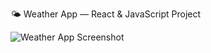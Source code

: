 🌤️ Weather App — React & JavaScript Project

![Weather App Screenshot](main/src/assets/weather%20app.png)

